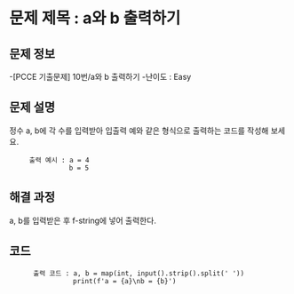 # 문제 제목 : a와 b 출력하기

## 문제 정보
-[PCCE 기출문제] 10번/a와 b 출력하기
-난이도 : Easy

## 문제 설명
정수 a, b에 각 수를 입력받아 입출력 예와 같은 형식으로 출력하는 코드를 작성해 보세요.
         
         출력 예시 : a = 4
                   b = 5
               
## 해결 과정
a, b를 입력받은 후 f-string에 넣어 출력한다.

## 코드
          출력 코드 : a, b = map(int, input().strip().split(' '))
                    print(f'a = {a}\nb = {b}')
